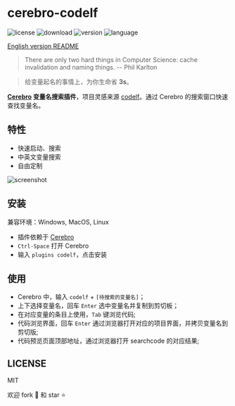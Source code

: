 # cerebro-codelf

![license](https://img.shields.io/github/license/mashape/apistatus.svg) ![download](https://img.shields.io/npm/dt/cerebro-codelf.svg) ![version](https://img.shields.io/npm/v/cerebro-codelf.svg) ![language](https://img.shields.io/badge/language-JavaScript-green.svg)

[English version README](README_EN.md)

> There are only two hard things in Computer Science: cache invalidation and naming things. -- Phil Karlton

> 给变量起名的事情上，为你生命省 **3s**。

**[Cerebro](https://github.com/KELiON/cerebro.git) 变量名搜索插件**，项目灵感来源 [codelf](https://unbug.github.io/codelf/)。通过 Cerebro 的搜索窗口快速查找变量名。

## 特性

- 快速启动、搜索
- 中英文变量搜索
- 自由定制

![screenshot](./res/screenshot.gif)

## 安装

兼容环境：Windows, MacOS, Linux

- 插件依赖于 [Cerebro](https://github.com/KELiON/cerebro.git)
- `Ctrl-Space` 打开 Cerebro
- 输入 `plugins codelf`，点击安装

## 使用

- Cerebro 中，输入 `codelf` + `[待搜索的变量名]`；
- 上下选择变量名，回车 `Enter` 选中变量名并复制到剪切板；
- 在对应变量的条目上使用，`Tab` 键浏览代码;
- 代码浏览界面，回车 `Enter` 通过浏览器打开对应的项目界面，并拷贝变量名到剪切版;
- 代码预览页面顶部地址，通过浏览器打开 searchcode 的对应结果;


## LICENSE

MIT

欢迎 fork :fork_and_knife: 和 star :star:
